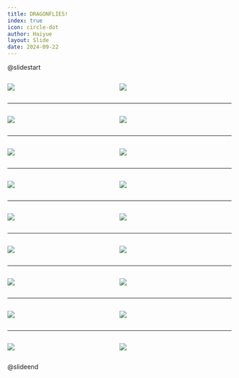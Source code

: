```yaml
---
title: DRAGONFLIES!
index: true
icon: circle-dot
author: Haiyue
layout: Slide
date: 2024-09-22
---
```

 
@slidestart

<div style="display:flex">
<div style="flex:1">

![](https://raw.githubusercontent.com/yclord/reading/refs/heads/master/english/Level-O/DRAGONFLIES!/001.webp)
</div>
<div style="flex:1">

![](https://raw.githubusercontent.com/yclord/reading/refs/heads/master/english/Level-O/DRAGONFLIES!/002.webp)
</div>
</div>

---

<div style="display:flex">
<div style="flex:1">

![](https://raw.githubusercontent.com/yclord/reading/refs/heads/master/english/Level-O/DRAGONFLIES!/003.webp)
</div>
<div style="flex:1">

![](https://raw.githubusercontent.com/yclord/reading/refs/heads/master/english/Level-O/DRAGONFLIES!/004.webp)
</div>
</div>

---

<div style="display:flex">
<div style="flex:1">

![](https://raw.githubusercontent.com/yclord/reading/refs/heads/master/english/Level-O/DRAGONFLIES!/005.webp)
</div>
<div style="flex:1">

![](https://raw.githubusercontent.com/yclord/reading/refs/heads/master/english/Level-O/DRAGONFLIES!/006.webp)
</div>
</div>

---

<div style="display:flex">
<div style="flex:1">

![](https://raw.githubusercontent.com/yclord/reading/refs/heads/master/english/Level-O/DRAGONFLIES!/007.webp)
</div>
<div style="flex:1">

![](https://raw.githubusercontent.com/yclord/reading/refs/heads/master/english/Level-O/DRAGONFLIES!/008.webp)
</div>
</div>

---

<div style="display:flex">
<div style="flex:1">

![](https://raw.githubusercontent.com/yclord/reading/refs/heads/master/english/Level-O/DRAGONFLIES!/009.webp)
</div>
<div style="flex:1">

![](https://raw.githubusercontent.com/yclord/reading/refs/heads/master/english/Level-O/DRAGONFLIES!/010.webp)
</div>
</div>

---

<div style="display:flex">
<div style="flex:1">

![](https://raw.githubusercontent.com/yclord/reading/refs/heads/master/english/Level-O/DRAGONFLIES!/011.webp)
</div>
<div style="flex:1">

![](https://raw.githubusercontent.com/yclord/reading/refs/heads/master/english/Level-O/DRAGONFLIES!/012.webp)
</div>
</div>

---

<div style="display:flex">
<div style="flex:1">

![](https://raw.githubusercontent.com/yclord/reading/refs/heads/master/english/Level-O/DRAGONFLIES!/013.webp)
</div>
<div style="flex:1">

![](https://raw.githubusercontent.com/yclord/reading/refs/heads/master/english/Level-O/DRAGONFLIES!/014.webp)
</div>
</div>

---

<div style="display:flex">
<div style="flex:1">

![](https://raw.githubusercontent.com/yclord/reading/refs/heads/master/english/Level-O/DRAGONFLIES!/015.webp)
</div>
<div style="flex:1">

![](https://raw.githubusercontent.com/yclord/reading/refs/heads/master/english/Level-O/DRAGONFLIES!/016.webp)
</div>
</div>

---

<div style="display:flex">
<div style="flex:1">

![](https://raw.githubusercontent.com/yclord/reading/refs/heads/master/english/Level-O/DRAGONFLIES!/017.webp)
</div>
<div style="flex:1">

![](https://raw.githubusercontent.com/yclord/reading/refs/heads/master/english/Level-O/DRAGONFLIES!/018.webp)
</div>
</div>

@slideend